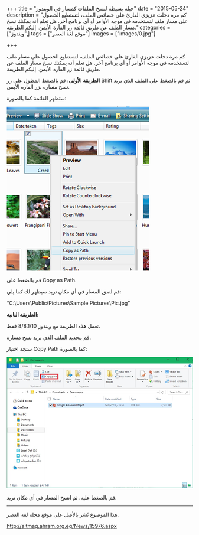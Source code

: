 +++
title = "حيلة بسيطة لنسخ الملفات كمسار في الويندوز"
date = "2015-05-24"
description = "كم مرة دخلت عزيزي القارئ على خصائص الملف، لتستطيع الحصول على مسار ملف لتستخدمه في موجه الأوامر أو أي برنامج آخر. هل تعلم أنه يمكنك نسخ مسار الملف عن طريق قائمة زر الفأرة الأيمن. إليكم الطريقة."
categories = ["ويندوز",]
tags = ["موقع لغة العصر"]
images = ["images/0.jpg"]

+++

كم مرة دخلت عزيزي القارئ على خصائص الملف، لتستطيع الحصول على مسار ملف لتستخدمه في موجه الأوامر أو أي برنامج آخر. هل تعلم أنه يمكنك نسخ مسار الملف عن طريق قائمة زر الفأرة الأيمن. إليكم الطريقة.

**الطريقة الأولى:**
قم بالضغط المطول على زر Shift ثم قم بالضغط على الملف الذي تريد نسخ مساره بزر الفأرة الأيمن.

ستظهر القائمة كما بالصورة:

![img](images/1.png)

قم بالضغط على Copy as Path.

قم لصق المسار في أي مكان تريد سيظهر لك كما يلي:

“C:\Users\Public\Pictures\Sample Pictures\Pic.jpg”

**الطريقة الثانية:**

تعمل هذه الطريقة مع ويندوز 8/8.1/10 فقط.

قم بتحديد الملف الذي تريد نسخ مساره.

ستجد اختيار Copy Path كما بالصورة:

![2](images/2.jpg)

قم بالضغط عليه، ثم انسخ المسار في أي مكان تريد.

---
هذا الموضوع نٌشر باﻷصل على موقع مجلة لغة العصر.

http://aitmag.ahram.org.eg/News/15976.aspx